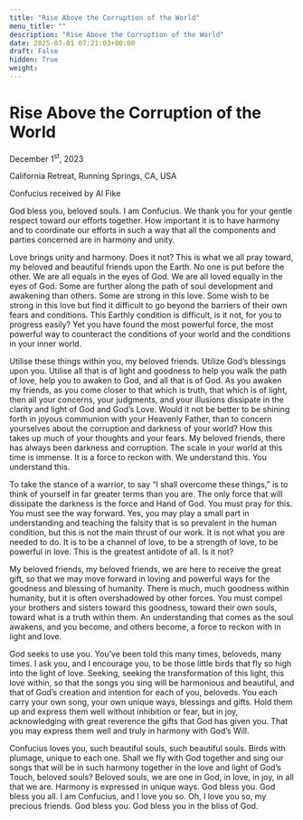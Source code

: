 ```yaml
---
title: "Rise Above the Corruption of the World"
menu_title: ""
description: "Rise Above the Corruption of the World"
date: 2025-07-01 07:21:03+00:00
draft: False
hidden: True
weight:
---
```

# Rise Above the Corruption of the World

December 1<sup>st</sup>, 2023

California Retreat, Running Springs, CA, USA

Confucius received by Al Fike

God bless you, beloved souls. I am Confucius. We thank you for your gentle respect toward our efforts together. How important it is to have harmony and to coordinate our efforts in such a way that all the components and parties concerned are in harmony and unity.

Love brings unity and harmony. Does it not? This is what we all pray toward, my beloved and beautiful friends upon the Earth. No one is put before the other. We are all equals in the eyes of God. We are all loved equally in the eyes of God. Some are further along the path of soul development and awakening than others. Some are strong in this love. Some wish to be strong in this love but find it difficult to go beyond the barriers of their own fears and conditions. This Earthly condition is difficult, is it not, for you to progress easily? Yet you have found the most powerful force, the most powerful way to counteract the conditions of your world and the conditions in your inner world.

Utilise these things within you, my beloved friends. Utilize God’s blessings upon you. Utilise all that is of light and goodness to help you walk the path of love, help you to awaken to God, and all that is of God. As you awaken my friends, as you come closer to that which is truth, that which is of light, then all your concerns, your judgments, and your illusions dissipate in the clarity and light of God and God’s Love. Would it not be better to be shining forth in joyous communion with your Heavenly Father, than to concern yourselves about the corruption and darkness of your world? How this takes up much of your thoughts and your fears. My beloved friends, there has always been darkness and corruption. The scale in your world at this time is immense. It is a force to reckon with. We understand this. You understand this.

To take the stance of a warrior, to say “I shall overcome these things,” is to think of yourself in far greater terms than you are. The only force that will dissipate the darkness is the force and Hand of God. You must pray for this. You must see the way forward. Yes, you may play a small part in understanding and teaching the falsity that is so prevalent in the human condition, but this is not the main thrust of our work. It is not what you are needed to do. It is to be a channel of love, to be a strength of love, to be powerful in love. This is the greatest antidote of all. Is it not?

My beloved friends, my beloved friends, we are here to receive the great gift, so that we may move forward in loving and powerful ways for the goodness and blessing of humanity. There is much, much goodness within humanity, but it is often overshadowed by other forces. You must compel your brothers and sisters toward this goodness, toward their own souls, toward what is a truth within them. An understanding that comes as the soul awakens, and you become, and others become, a force to reckon with in light and love.

God seeks to use you. You’ve been told this many times, beloveds, many times. I ask you, and I encourage you, to be those little birds that fly so high into the light of love. Seeking, seeking the transformation of this light, this love within, so that the songs you sing will be harmonious and beautiful, and that of God’s creation and intention for each of you, beloveds. You each carry your own song, your own unique ways, blessings and gifts. Hold them up and express them well without inhibition or fear, but in joy, acknowledging with great reverence the gifts that God has given you. That you may express them well and truly in harmony with God’s Will.

Confucius loves you, such beautiful souls, such beautiful souls. Birds with plumage, unique to each one. Shall we fly with God together and sing our songs that will be in such harmony together in the love and light of God’s Touch, beloved souls? Beloved souls, we are one in God, in love, in joy, in all that we are. Harmony is expressed in unique ways. God bless you. God bless you all. I am Confucius, and I love you so. Oh, I love you so, my precious friends. God bless you. God bless you in the bliss of God.
